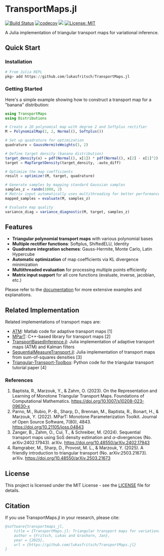 # TransportMaps.jl

[![Build Status](https://github.com/lukasfritsch/TransportMaps.jl/actions/workflows/CI.yml/badge.svg?branch=main)](https://github.com/lukasfritsch/TransportMaps.jl/actions/workflows/CI.yml?query=branch%3Amain)
[![codecov](https://codecov.io/github/lukasfritsch/TransportMaps.jl/graph/badge.svg?token=PQTR0PG87A)](https://codecov.io/github/lukasfritsch/TransportMaps.jl)
[![](https://img.shields.io/badge/docs-dev-blue.svg)](https://lukasfritsch.github.io/TransportMaps.jl/dev/)
[![License: MIT](https://img.shields.io/badge/License-MIT-yellow.svg)](https://opensource.org/licenses/MIT)

A Julia implementation of triangular transport maps for variational inference.

## Quick Start

### Installation

```julia
# From Julia REPL
pkg> add https://github.com/lukasfritsch/TransportMaps.jl
```

### Getting Started

Here's a simple example showing how to construct a transport map for a "banana" distribution:

```julia
using TransportMaps
using Distributions

# Create a 2D polynomial map with degree 2 and Softplus rectifier
M = PolynomialMap(2, 2, Normal(), Softplus())

# Set up quadrature for optimization
quadrature = GaussHermiteWeights(3, 2)

# Define target density (banana distribution)
target_density(x) = pdf(Normal(), x[1]) * pdf(Normal(), x[2] - x[1]^2)
target = MapTargetDensity(target_density, :auto_diff)

# Optimize the map coefficients
result = optimize!(M, target, quadrature)

# Generate samples by mapping standard Gaussian samples
samples_z = randn(1000, 2)
# Matrix input automatically uses multithreading for better performance
mapped_samples = evaluate(M, samples_z)

# Evaluate map quality
variance_diag = variance_diagnostic(M, target, samples_z)

```

## Features

- **Triangular polynomial transport maps** with various polynomial bases
- **Multiple rectifier functions**: Softplus, ShiftedELU, Identity
- **Quadrature integration schemes**: Gauss-Hermite, Monte Carlo, Latin Hypercube
- **Automatic optimization** of map coefficients via KL divergence minimization
- **Multithreaded evaluation** for processing multiple points efficiently
- **Matrix input support** for all core functions (evaluate, inverse, jacobian, etc.)

Please refer to the [documentation](https://lukasfritsch.github.io/TransportMaps.jl/dev/) for more extensive examples and explanations.

## Related Implementation

Related implementations of transport maps are:

- [ATM](https://github.com/baptistar/ATM): Matlab code for adaptive transport maps [1]
- [MParT](https://github.com/MeasureTransport/MParT): C++-based library for transport maps [2]
- [TransportBasedInference.jl](https://github.com/mleprovost/TransportBasedInference.jl): Julia implementation of adaptive transport maps (ATM) and Kalman filters
- [SequentialMeasureTransport.jl](https://github.com/benjione/SequentialMeasureTransport.jl): Julia implementation of transport maps from sum-of-squares densities [3]
- [Triangular-Transport-Toolbox](https://github.com/MaxRamgraber/Triangular-Transport-Toolbox): Python code for the triangular transport tutorial paper [4]

### References

1. Baptista, R., Marzouk, Y., & Zahm, O. (2023). On the Representation and Learning of Monotone Triangular Transport Maps. Foundations of Computational Mathematics. https://doi.org/10.1007/s10208-023-09630-x
2. Parno, M., Rubio, P.-B., Sharp, D., Brennan, M., Baptista, R., Bonart, H., & Marzouk, Y. (2022). MParT: Monotone Parameterization Toolkit. Journal of Open Source Software, 7(80), 4843. https://doi.org/10.21105/joss.04843
3. Zanger, B., Zahm, O., Cui, T., & Schreiber, M. (2024). Sequential transport maps using SoS density estimation and $α$-divergences (No. arXiv:2402.17943). arXiv. https://doi.org/10.48550/arXiv.2402.17943
4. Ramgraber, M., Sharp, D., Provost, M. L., & Marzouk, Y. (2025). A friendly introduction to triangular transport (No. arXiv:2503.21673). arXiv. https://doi.org/10.48550/arXiv.2503.21673

## License

This project is licensed under the MIT License - see the [LICENSE](LICENSE) file for details.

## Citation

If you use TransportMaps.jl in your research, please cite:

```bibtex
@software{transportmaps_jl,
    title = {TransportMaps.jl: Triangular transport maps for variational inference},
    author = {Fritsch, Lukas and Grashorn, Jan},
    year = {2025},
    url = {https://github.com/lukasfritsch/TransportMaps.jl}
}
```
